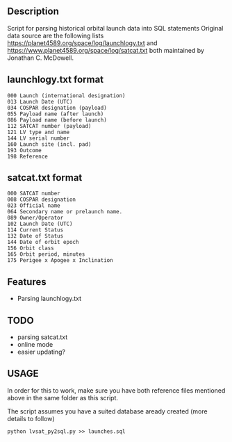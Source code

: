 ## Description

Script for parsing historical orbital launch data into SQL statements
Original data source are the following lists https://planet4589.org/space/log/launchlogy.txt and
https://www.planet4589.org/space/log/satcat.txt both maintained by Jonathan C. McDowell.

## launchlogy.txt format

    000 Launch (international designation)
    013 Launch Date (UTC)
    034 COSPAR designation (payload)
    055 Payload name (after launch)
    086 Payload name (before launch)
    112 SATCAT number (payload)
    121 LV type and name
    144 LV serial number
    160 Launch site (incl. pad)
    193 Outcome
    198 Reference

## satcat.txt format

    000 SATCAT number
    008 COSPAR designation
    023 Official name
    064 Secondary name or prelaunch name.
    089 Owner/Operator
    102 Launch Date (UTC)
    114 Current Status
    132 Date of Status
    144 Date of orbit epoch
    156 Orbit class
    165 Orbit period, minutes
    175 Perigee x Apogee x Inclination

## Features

- Parsing launchlogy.txt

## TODO 
 - parsing satcat.txt
 - online mode
 - easier updating?
 
## USAGE 

In order for this to work, make sure you have both reference files mentioned above in the same folder as this script.

The script assumes you have a suited database aready created (more details to follow)

    python lvsat_py2sql.py >> launches.sql

